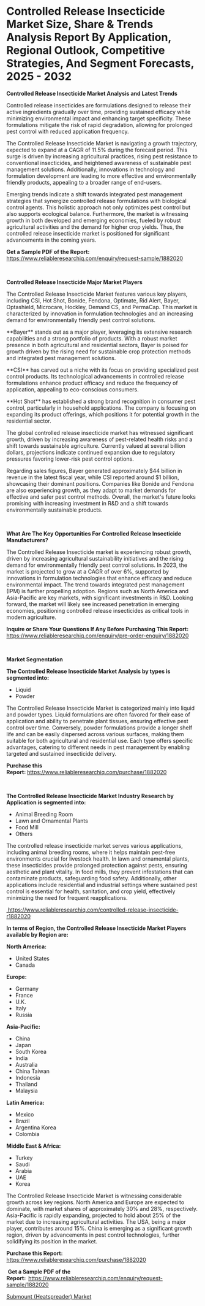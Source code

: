 <p><h1>Controlled Release Insecticide Market Size, Share & Trends Analysis Report By Application, Regional Outlook, Competitive Strategies, And Segment Forecasts, 2025 - 2032</h1></p><p><strong>Controlled Release Insecticide Market Analysis and Latest Trends</strong></p>
<p><p>Controlled release insecticides are formulations designed to release their active ingredients gradually over time, providing sustained efficacy while minimizing environmental impact and enhancing target specificity. These formulations mitigate the risk of rapid degradation, allowing for prolonged pest control with reduced application frequency.</p><p>The Controlled Release Insecticide Market is navigating a growth trajectory, expected to expand at a CAGR of 11.5% during the forecast period. This surge is driven by increasing agricultural practices, rising pest resistance to conventional insecticides, and heightened awareness of sustainable pest management solutions. Additionally, innovations in technology and formulation development are leading to more effective and environmentally friendly products, appealing to a broader range of end-users.</p><p>Emerging trends indicate a shift towards integrated pest management strategies that synergize controlled release formulations with biological control agents. This holistic approach not only optimizes pest control but also supports ecological balance. Furthermore, the market is witnessing growth in both developed and emerging economies, fueled by robust agricultural activities and the demand for higher crop yields. Thus, the controlled release insecticide market is positioned for significant advancements in the coming years.</p></p>
<p><strong>Get a Sample PDF of the Report:&nbsp;</strong> <a href="https://www.reliableresearchiq.com/enquiry/request-sample/1882020?utm_campaign=3352&utm_medium=2&utm_source=Github&utm_content=ia&utm_term=03042025&utm_id=controlled-release-insecticide">https://www.reliableresearchiq.com/enquiry/request-sample/1882020</a></p>
<p>&nbsp;</p>
<p><strong>Controlled Release Insecticide Major Market Players</strong></p>
<p><p>The Controlled Release Insecticide Market features various key players, including CSI, Hot Shot, Bonide, Fendona, Optimate, Rid Alert, Bayer, Optashield, Microcare, Hockley, Demand CS, and PermaCap. This market is characterized by innovation in formulation technologies and an increasing demand for environmentally friendly pest control solutions.</p><p>**Bayer** stands out as a major player, leveraging its extensive research capabilities and a strong portfolio of products. With a robust market presence in both agricultural and residential sectors, Bayer is poised for growth driven by the rising need for sustainable crop protection methods and integrated pest management solutions.</p><p>**CSI** has carved out a niche with its focus on providing specialized pest control products. Its technological advancements in controlled release formulations enhance product efficacy and reduce the frequency of application, appealing to eco-conscious consumers.</p><p>**Hot Shot** has established a strong brand recognition in consumer pest control, particularly in household applications. The company is focusing on expanding its product offerings, which positions it for potential growth in the residential sector.</p><p>The global controlled release insecticide market has witnessed significant growth, driven by increasing awareness of pest-related health risks and a shift towards sustainable agriculture. Currently valued at several billion dollars, projections indicate continued expansion due to regulatory pressures favoring lower-risk pest control options.</p><p>Regarding sales figures, Bayer generated approximately $44 billion in revenue in the latest fiscal year, while CSI reported around $1 billion, showcasing their dominant positions. Companies like Bonide and Fendona are also experiencing growth, as they adapt to market demands for effective and safer pest control methods. Overall, the market's future looks promising with increasing investment in R&D and a shift towards environmentally sustainable products.</p></p>
<p>&nbsp;</p>
<p><strong>What Are The Key Opportunities For Controlled Release Insecticide Manufacturers?</strong></p>
<p><p>The Controlled Release Insecticide market is experiencing robust growth, driven by increasing agricultural sustainability initiatives and the rising demand for environmentally friendly pest control solutions. In 2023, the market is projected to grow at a CAGR of over 6%, supported by innovations in formulation technologies that enhance efficacy and reduce environmental impact. The trend towards integrated pest management (IPM) is further propelling adoption. Regions such as North America and Asia-Pacific are key markets, with significant investments in R&D. Looking forward, the market will likely see increased penetration in emerging economies, positioning controlled release insecticides as critical tools in modern agriculture.</p></p>
<p><strong>Inquire or Share Your Questions If Any Before Purchasing This Report:</strong> <a href="https://www.reliableresearchiq.com/enquiry/pre-order-enquiry/1882020?utm_campaign=3352&utm_medium=2&utm_source=Github&utm_content=ia&utm_term=03042025&utm_id=controlled-release-insecticide">https://www.reliableresearchiq.com/enquiry/pre-order-enquiry/1882020</a></p>
<p>&nbsp;</p>
<p><strong>Market Segmentation</strong></p>
<p><strong>The Controlled Release Insecticide Market Analysis by types is segmented into:</strong></p>
<p><ul><li>Liquid</li><li>Powder</li></ul></p>
<p><p>The Controlled Release Insecticide Market is categorized mainly into liquid and powder types. Liquid formulations are often favored for their ease of application and ability to penetrate plant tissues, ensuring effective pest control over time. Conversely, powder formulations provide a longer shelf life and can be easily dispersed across various surfaces, making them suitable for both agricultural and residential use. Each type offers specific advantages, catering to different needs in pest management by enabling targeted and sustained insecticide delivery.</p></p>
<p><strong>Purchase this Report:&nbsp;</strong><a href="https://www.reliableresearchiq.com/purchase/1882020?utm_campaign=3352&utm_medium=2&utm_source=Github&utm_content=ia&utm_term=03042025&utm_id=controlled-release-insecticide">https://www.reliableresearchiq.com/purchase/1882020</a></p>
<p>&nbsp;</p>
<p><strong>The Controlled Release Insecticide Market Industry Research by Application is segmented into:</strong></p>
<p><ul><li>Animal Breeding Room</li><li>Lawn and Ornamental Plants</li><li>Food Mill</li><li>Others</li></ul></p>
<p><p>The controlled release insecticide market serves various applications, including animal breeding rooms, where it helps maintain pest-free environments crucial for livestock health. In lawn and ornamental plants, these insecticides provide prolonged protection against pests, ensuring aesthetic and plant vitality. In food mills, they prevent infestations that can contaminate products, safeguarding food safety. Additionally, other applications include residential and industrial settings where sustained pest control is essential for health, sanitation, and crop yield, effectively minimizing the need for frequent reapplications.</p></p>
<p><a href="https://www.reliableresearchiq.com/controlled-release-insecticide-r1882020?utm_campaign=3352&utm_medium=2&utm_source=Github&utm_content=ia&utm_term=03042025&utm_id=controlled-release-insecticide">&nbsp;https://www.reliableresearchiq.com/controlled-release-insecticide-r1882020</a></p>
<p><strong>In terms of Region, the Controlled Release Insecticide Market Players available by Region are:</strong></p>
<p>
    <p> <strong> North America: </strong>
        <ul>
            <li>United States</li>
            <li>Canada</li>
        </ul>
        </p> 
    <p> <strong> Europe: </strong>
        <ul>
            <li>Germany</li>
            <li>France</li>
            <li>U.K.</li>
            <li>Italy</li>
            <li>Russia</li>
        </ul>
        </p> 
    <p> <strong> Asia-Pacific: </strong>
        <ul>
            <li>China</li>
            <li>Japan</li>
            <li>South Korea</li>
            <li>India</li>
            <li>Australia</li>
            <li>China Taiwan</li>
            <li>Indonesia</li>
            <li>Thailand</li>
            <li>Malaysia</li>
        </ul>
        </p> 
    <p> <strong> Latin America: </strong>
        <ul>
            <li>Mexico</li>
            <li>Brazil</li>
            <li>Argentina Korea</li>
            <li>Colombia</li>
        </ul>
        </p> 
    <p> <strong> Middle East & Africa: </strong>
        <ul>
            <li>Turkey</li>
            <li>Saudi</li>
            <li>Arabia</li>
            <li>UAE</li>
            <li>Korea</li>
        </ul>
    </p>
    </p>
<p><p>The Controlled Release Insecticide Market is witnessing considerable growth across key regions. North America and Europe are expected to dominate, with market shares of approximately 30% and 28%, respectively. Asia-Pacific is rapidly expanding, projected to hold about 25% of the market due to increasing agricultural activities. The USA, being a major player, contributes around 15%. China is emerging as a significant growth region, driven by advancements in pest control technologies, further solidifying its position in the market.</p></p>
<p><strong>Purchase this Report: </strong><a href="https://www.reliableresearchiq.com/purchase/1882020?utm_campaign=3352&utm_medium=2&utm_source=Github&utm_content=ia&utm_term=03042025&utm_id=controlled-release-insecticide">https://www.reliableresearchiq.com/purchase/1882020</a></p>
<p>&nbsp;<strong>Get a Sample PDF of the Report:&nbsp;&nbsp;</strong><a href="https://www.reliableresearchiq.com/enquiry/request-sample/1882020?utm_campaign=3352&utm_medium=2&utm_source=Github&utm_content=ia&utm_term=03042025&utm_id=controlled-release-insecticide">https://www.reliableresearchiq.com/enquiry/request-sample/1882020</a></p>
<p><strong></strong></p>
<p><p><a href="https://github.com/shopovdjondo/Market-Research-Report-List-1/blob/main/submount-heatspreader-market.md?utm_campaign=3352&utm_medium=2&utm_source=Github&utm_content=ia&utm_term=03042025&utm_id=controlled-release-insecticide">Submount (Heatspreader) Market</a></p></p>